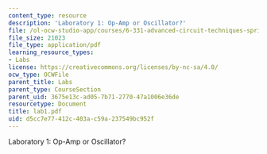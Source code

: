 ```yaml
---
content_type: resource
description: 'Laboratory 1: Op-Amp or Oscillator?'
file: /ol-ocw-studio-app/courses/6-331-advanced-circuit-techniques-spring-2002/d5cc7e77412c403ac59a237549bc952f_lab1.pdf
file_size: 21023
file_type: application/pdf
learning_resource_types:
- Labs
license: https://creativecommons.org/licenses/by-nc-sa/4.0/
ocw_type: OCWFile
parent_title: Labs
parent_type: CourseSection
parent_uid: 3675e13c-ad05-7b71-2770-47a1006e36de
resourcetype: Document
title: lab1.pdf
uid: d5cc7e77-412c-403a-c59a-237549bc952f
---
```

Laboratory 1: Op-Amp or Oscillator?